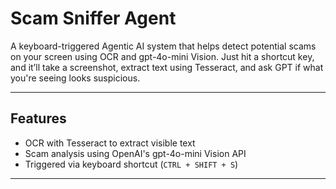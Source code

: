 # Scam Sniffer Agent

A keyboard-triggered Agentic AI system that helps detect potential scams on your screen using OCR and gpt-4o-mini Vision. Just hit a shortcut key, and it’ll take a screenshot, extract text using Tesseract, and ask GPT if what you're seeing looks suspicious.

---

## Features

-  OCR with Tesseract to extract visible text
-  Scam analysis using OpenAI's gpt-4o-mini Vision API
-  Triggered via keyboard shortcut (`CTRL + SHIFT + S`)

---
